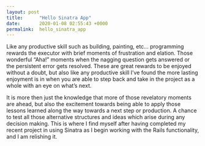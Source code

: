 ```yaml
---
layout: post
title:      "Hello Sinatra App"
date:       2020-01-08 02:55:43 +0000
permalink:  hello_sinatra_app
---
```



Like any productive skill such as building, painting, etc...  programming rewards the executor with brief moments of frustration and elation. Those wonderful “Aha!” moments when the nagging question gets answered or the  persistent error gets resolved. These are great rewards to be enjoyed without a doubt, but also like any productive skill I’ve found the more lasting enjoyment is in when you are able to step back and take in the project as a whole with an eye on what’s next. 

It is more then just the knowledge that more of those revelatory moments are ahead, but also the excitement towards being able to apply those lessons learned along the way towards a next step or  production. A chance to test all those alternative structures and ideas which arise during any decision making. This is where I find myself after having completed my recent project in using Sinatra as I begin working with the Rails functionality, and I am relishing it.  
